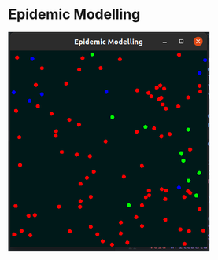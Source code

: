 # Epidemic Modelling
![Epidemic Modelling](https://github.com/NirajanBekoju/Epidemic-Modelling/blob/master/epidemic_modelling.png?raw=true)

